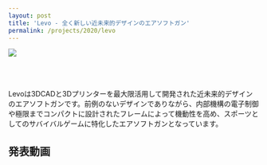 ```yaml
---
layout: post
title: 'Levo - 全く新しい近未来的デザインのエアソフトガン'
permalink: /projects/2020/levo
---
```


<img class='top-img lazyload' src='/spinner.svg' data-src='/assets/img/thumbnails/2020/levo.jpg' loading='lazy' style='margin-bottom: 50px;' />

Levoは3DCADと3Dプリンターを最大限活用して開発された近未来的デザインのエアソフトガンです。前例のないデザインでありながら、内部機構の電子制御や極限までコンパクトに設計されたフレームによって機動性を高め、スポーツとしてのサバイバルゲームに特化したエアソフトガンとなっています。


<h2>発表動画</h2>

<div class="youtube">
  <iframe width="560" height="315" class="lazyload" data-src="https://www.youtube.com/embed/MUvjwmUwdsc?rel=0" frameborder="0" allowfullscreen=""></iframe>
</div>

